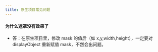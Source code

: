 ```yaml
---
title: 原生项目常见问题
---
```


#### 为什么遮罩没有效果了
* 答：在原生项目里，修改 mask 的值后（如 x,y,width,height），一定要对 displayObject 重新赋值 mask，不然会出问题。
